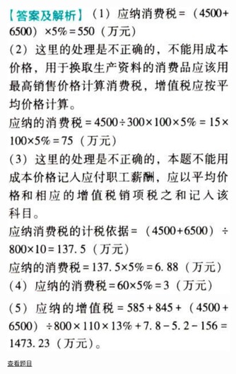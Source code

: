 ![](b2644aa075bc679dc71b15ba45343fad.png)

![](1bd757d647d7055c6af44d99cde85108.png)

[查看题目](../C03.消费税.本章真题.md#54-题目)

